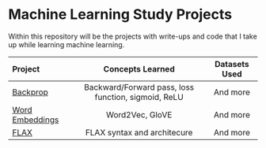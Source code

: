 # Machine Learning Study Projects

Within this repository will be the projects with write-ups and code that I take up while learning machine learning. 

|  Project   | Concepts Learned | Datasets Used     |
| :---        |    :----:   |     :---:     |
| [Backprop](https://github.com/jbean1597/ML_Study/tree/main/Backprop)   | Backward/Forward pass, loss function, sigmoid, ReLU| And more      |
| [Word Embeddings](https://github.com/jbean1597/ML_Study/tree/main/Word_Embeddings)   | Word2Vec, GloVE | And more      |
| [FLAX](https://github.com/jbean1597/ML_Study/tree/main/JAX_FLAX)   | FLAX syntax and architecure | And more      |
